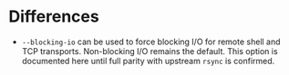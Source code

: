 # Differences

- `--blocking-io` can be used to force blocking I/O for remote shell and
  TCP transports. Non-blocking I/O remains the default. This option is
  documented here until full parity with upstream `rsync` is confirmed.

